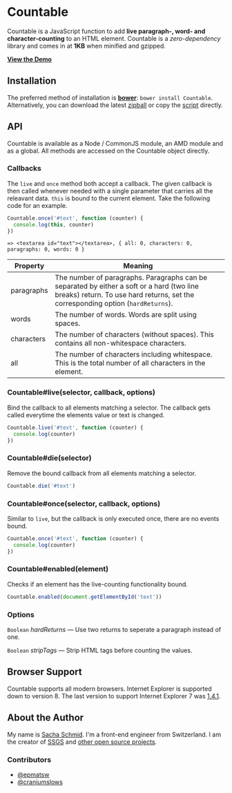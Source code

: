# Countable

Countable is a JavaScript function to add **live paragraph-, word- and character-counting** to an HTML element. Countable is a *zero-dependency* library and comes in at **1KB** when minified and gzipped.

**[View the Demo](http://radlikewhoa.github.io/Countable#demo)**

## Installation

The preferred method of installation is **[bower](https://github.com/bower/bower)**: `bower install Countable`. Alternatively, you can download the latest [zipball](https://github.com/RadLikeWhoa/Countable/archive/master.zip) or copy the [script](https://raw.github.com/RadLikeWhoa/Countable/master/Countable.js) directly.

## API

Countable is available as a Node / CommonJS module, an AMD module and as a global. All methods are accessed on the Countable object directly.

### Callbacks

The `live` and `once` method both accept a callback. The given callback is then called whenever needed with a single parameter that carries all the releavant data. `this` is bound to the current element. Take the following code for an example.

```javascript
Countable.once('#text', function (counter) {
  console.log(this, counter)
})
```

```
=> <textarea id="text"></textarea>, { all: 0, characters: 0, paragraphs: 0, words: 0 }
```

Property   | Meaning
---------- | --------------------------------------------------------------------------------------------
paragraphs | The number of paragraphs. Paragraphs can be separated by either a soft or a hard (two line breaks) return. To use hard returns, set the corresponding option (`hardReturns`).
words      | The number of words. Words are split using spaces.
characters | The number of characters (without spaces). This contains all non-whitespace characters.
all        | The number of characters including whitespace. This is the total number of all characters in the element.

### Countable#live(selector, callback, options)

Bind the callback to all elements matching a selector. The callback gets called everytime the elements value or text is changed.

```javascript
Countable.live('#text', function (counter) {
  console.log(counter)
})
```

### Countable#die(selector)

Remove the bound callback from all elements matching a selector.

```javascript
Countable.die('#text')
```

### Countable#once(selector, callback, options)

Similar to `live`, but the callback is only executed once, there are no events bound.

```javascript
Countable.once('#text', function (counter) {
  console.log(counter)
})
```

### Countable#enabled(element)

Checks if an element has the live-counting functionality bound.

```javascript
Countable.enabled(document.getElementById('text'))
```

### Options

`Boolean` *hardReturns* — Use two returns to seperate a paragraph instead of one.

`Boolean` *stripTags* — Strip HTML tags before counting the values.

## Browser Support

Countable supports all modern browsers. Internet Explorer is supported down to version 8. The last version to support Internet Explorer 7 was [1.4.1](https://github.com/RadLikeWhoa/Countable/tree/28cb82eba57a016b32fdd0970b5e8282dcc667ba).

## About the Author

My name is [Sacha Schmid](https://twitter.com/sachaschmid). I'm a front-end engineer from Switzerland. I am the creator of [SSGS](http://github.com/RadLikeWhoa/SSGS) and [other open source projects](https://github.com/RadLikeWhoa).

### Contributors

* [@epmatsw](https://github.com/epmatsw)
* [@craniumslows](https://github.com/craniumslows)